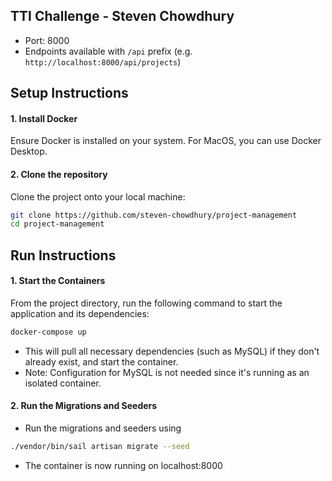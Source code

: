 ## TTI Challenge - Steven Chowdhury
- Port: 8000
- Endpoints available with `/api` prefix (e.g. `http://localhost:8000/api/projects`)

## Setup Instructions
#### 1. Install Docker
Ensure Docker is installed on your system. For MacOS, you can use Docker Desktop.

#### 2. Clone the repository
Clone the project onto your local machine:
```bash
git clone https://github.com/steven-chowdhury/project-management
cd project-management
```

## Run Instructions
#### 1. Start the Containers
From the project directory, run the following command to start the application and its dependencies: 
```bash
docker-compose up
```

- This will pull all necessary dependencies (such as MySQL) if they don't already exist, and start the container.
- Note: Configuration for MySQL is not needed since it's running as an isolated container.

#### 2. Run the Migrations and Seeders
- Run the migrations and seeders using 
```bash
./vendor/bin/sail artisan migrate --seed
```
- The container is now running on localhost:8000
